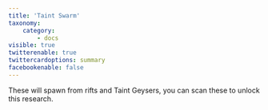 ```yaml
---
title: 'Taint Swarm'
taxonomy:
    category:
        - docs
visible: true
twitterenable: true
twittercardoptions: summary
facebookenable: false
---
```


These will spawn from rifts and Taint Geysers, you can scan these to unlock this research.

